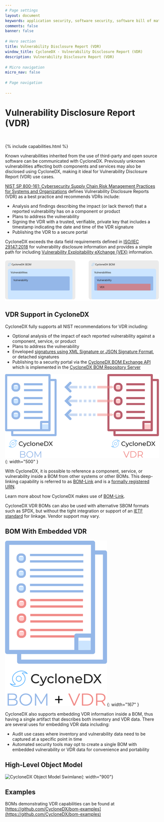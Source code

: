 ```yaml
---
# Page settings
layout: document
keywords: application security, software security, software bill of material, SBOM, BOM, open source, supply chain, specification, spdx, license, package url, purl, cpe
comments: false
banner: false

# Hero section
title: Vulnerability Disclosure Report (VDR)
window_title: CycloneDX - Vulnerability Disclosure Report (VDR)
description: Vulnerability Disclosure Report (VDR)

# Micro navigation
micro_nav: false

# Page navigation
    
---
```


# Vulnerability Disclosure Report (VDR)

&nbsp;<!-- without this hack, the dropdown menu has issues due to h1 and h2 happening right after each other -->

{% include capabilities.html %}

Known vulnerabilities inherited from the use of third-party and open source software can be communicated with CycloneDX. 
Previously unknown vulnerabilities affecting both components and services may also be disclosed using CycloneDX, making 
it ideal for Vulnerability Disclosure Report (VDR) use cases.

[NIST SP 800-161: Cybersecurity Supply Chain Risk Management Practices for Systems and Organizations](https://csrc.nist.gov/publications/detail/sp/800-161/rev-1/final)
defines Vulnerability Disclosure Reports (VDR) as a best practice and recommends VDRs include:
- Analysis and findings describing the impact (or lack thereof) that a reported vulnerability has on a component or product
- Plans to address the vulnerability
- Signing the VDR with a trusted, verifiable, private key that includes a timestamp indicating the date and time of the VDR signature
- Publishing the VDR to a secure portal

CycloneDX exceeds the data field requirements defined in [ISO/IEC 29147:2018](https://www.iso.org/standard/72311.html) 
for vulnerability disclosure information and provides a simple path for including [Vulnerability Exploitability eXchange (VEX)](../vex) 
information. 

![Abstract of VDR and VEX data represented in a BOM](../../theme/assets/images/VDR+VEX-BOM-Cascade.svg)

## VDR Support in CycloneDX
CycloneDX fully supports all NIST recommendations for VDR including:
- Optional analysis of the impact of each reported vulnerability against a component, service, or product
- Plans to address the vulnerability
- Enveloped [signatures using XML Signature or JSON Signature Format](https://cyclonedx.org/use-cases/#authenticity), or detached signatures
- Publishing to a security portal via the [CycloneDX BOM Exchange API](https://github.com/CycloneDX/cyclonedx-bom-exchange-api) which is implemented in the [CycloneDX BOM Repository Server](https://github.com/CycloneDX/cyclonedx-bom-repo-server)

![Independent BOM and VDR Document](../../theme/assets/images/vdrbom.svg){: width="500" }

With CycloneDX, it is possible to reference a component, service, or vulnerability inside a BOM from other systems or
other BOMs. This deep-linking capability is referred to as [BOM-Link](../bomlink) and is a
[formally registered URN](https://www.iana.org/assignments/urn-formal/cdx).

Learn more about how CycloneDX makes use of [BOM-Link](../bomlink).

CycloneDX VDR BOMs can also be used with alternative SBOM formats such as SPDX, but without the tight integration or
support of an [IETF standard](https://www.iana.org/assignments/urn-namespaces) for linkage. Vendor support may vary.

## BOM With Embedded VDR

![BOM With Embedded VDR](../../theme/assets/images/embedded-vdr.svg){: width="167" }

CycloneDX also supports embedding VDR information inside a BOM, thus having a single artifact that describes both
inventory and VDR data. There are several uses for embedding VDR data including:

* Audit use cases where inventory and vulnerability data need to be captured at a specific point in time
* Automated security tools may opt to create a single BOM with embedded vulnerability or VDR data for convenience and portability

## High-Level Object Model

![CycloneDX Object Model Swimlane](../../theme/assets/images/CycloneDX-Object-Model-Swimlane.svg){: width="900"}

## Examples

BOMs demonstrating VDR capabilities can be found at
[https://github.com/CycloneDX/bom-examples](https://github.com/CycloneDX/bom-examples)